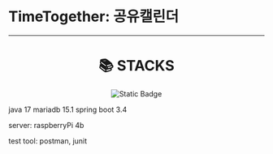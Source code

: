 # TimeTogether: 공유캘린더

<hr />
<div align=center><h1>📚 STACKS</h1></div>
<div align=center> 
  <img alt="Static Badge" src="https://img.shields.io/badge/JAVA%2017?color=orange">
  
  
</div>


java 17
mariadb 15.1
spring boot 3.4

server: raspberryPi 4b

test tool: postman, junit
